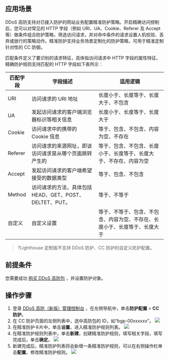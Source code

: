 
## 应用场景
DDoS 高防支持对已接入防护的网站业务配置精准防护策略。开启精确访问控制后，您可以对常见的 HTTP 字段（例如 URI、UA、Cookie、Referer 及 Accept 等）做条件组合防护策略，筛选访问请求，并对命中条件的请求设置人机校验、丢弃或放行的策略动作。精准防护支持业务场景定制化的防护策略，可用于精准定制针对性的 CC 防御。

匹配条件定义了要识别的请求特征，具体指访问请求中 HTTP 字段的属性特征，精确防护规则支持匹配的 HTTP 字段如下表所示：

| 匹配字段 | 字段描述                                               | 适用逻辑                                                     |
| -------- | ------------------------------------------------------ | ------------------------------------------------------------ |
| URI      | 访问请求的 URI 地址                                    | 长度小于、长度等于、长度大于、不包含                         |
| UA       | 发起访问请求的客户端浏览器标识等相关信息               | 长度小于、长度等于、长度大于                                 |
| Cookie   | 访问请求中的携带的 Cookie 信息                         | 等于、包含、不包含、内容为空、不存在                         |
| Referer  | 访问请求的来源网址，即该访问请求是从哪个页面跳转产生的 | 等于、包含、不包含、长度小于、长度等于、长度大于、不存在、内容为空 |
| Accept   | 发起访问请求的客户端希望接受的数据类型                 | 等于、包含、不包含                                           |
| Method   | 访问请求的方法，具体包括HEAD、GET、POST、DELTET、PUT。 | 等于、不等于                                                 |
| 自定义   | 自定义设置                                             | 等于、不等于、包含、不包含、内容为空、不存在、长度小于、长度等于、长度大于 |

>?Lighthouse 定制版不支持 DDoS 防护、CC 防护的自定义防护配置。
>

## 前提条件
您需要成功 [购买 DDoS 高防包](https://cloud.tencent.com/document/product/1021/43894) ，并设置防护对象。

## 操作步骤
1. 登录 [DDoS 高防（新版）管理控制台](https://console.cloud.tencent.com/ddos/antiddos-native/config/port) ，在左侧导航中，单击**防护配置** > **CC 防护**。
2. 在 CC 防护页面的左侧列表中，选中高防包的 ID，如“bgp-00xxxxxx”。
![](https://qcloudimg.tencent-cloud.cn/raw/87a4773836c1e230b9b742325f35270c.png)
3. 在精准防护卡片中，单击**设置**，进入精准防护规则列表。
![](https://qcloudimg.tencent-cloud.cn/raw/e88ea57e52dd770cc6d7c464e8ab5993.png)
4. 在精准防护规则列表中，单击**新建**，创建精准防护规则，填写相关字段，填写完成后，单击**确定**。
![](https://qcloudimg.tencent-cloud.cn/raw/bf41e8ae2af7a1b82cb066fb652e5f57.png)
5. 新建完成后，精准防护列表将会新增一条精准防护规则，可以在右侧操作栏单击**配置**，修改精准防护规则。
![](https://qcloudimg.tencent-cloud.cn/raw/95228430bbf2c715eb17566210d4805c.png)
